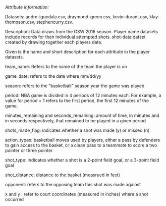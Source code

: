 *Attribute information:*

Datasets: andre-iguodala.csv, draymond-green.csv, kevin-durant.csv, 
klay-thompson.csv, stephencurry.csv.

Description:  Data draws from the GSW 2016 season. Player name datasets include records for their individual attempted shots.  shot-data datset created by drawing together each players data.

Given is the name and short description for each attribute in the player 
datasets.

team_name: Refers to the name of the team the player is on

game_date: refers to the date where mm/dd/yy

season: refers to the "basketball" season year the game was played

period: NBA game is divided in 4 periods of 12 minutes each.  For 
example, a value for period = 1 refers to the first period, the first 12 
minutes of the game.

minutes_remaining and seconds_remaining: amount of time, in minutes and 
in seconds respectively, that remained to be played in a given period

shots_made_flag: indicates whether a shot was made (y) or missed (n)

action_types: basketball moves used by players, either a pass by 
defenders to gain access to the basket, or a clean pass to a teammate to 
score a two pointer or three pointer

shot_type: indicates whether a shot is a 2-point field goal, or a 
3-point field goal

shot_distance: distance to the basket (measrued in feet)

opponent: refers to the opposing team this shot was made against

x and y : refer to court coordinates (measured in inches) where a shot 
occurred
